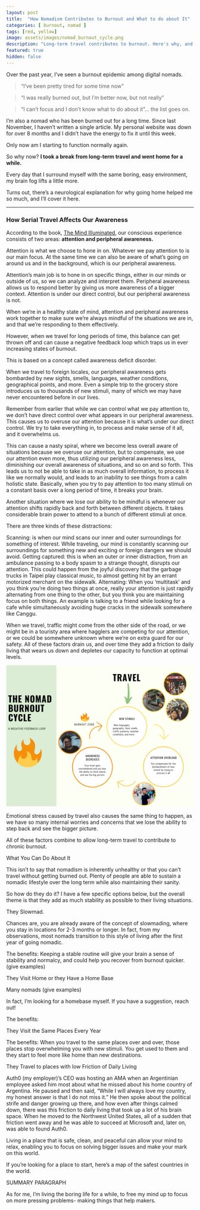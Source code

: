 ```yaml
---
layout: post
title:  "How Nomadism Contributes to Burnout and What to do about It"
categories: [ burnout, nomad ]
tags: [red, yellow]
image: assets/images/nomad_burnout_cycle.png
description: "Long-term travel contributes to burnout. Here's why, and what you can do about it."
featured: true
hidden: false
---
```


Over the past year, I’ve seen a burnout epidemic among digital nomads. 
> “I’ve been pretty tired for some time now”

> “I was really burned out, but I’m better now, but not really”

> “I can’t focus and I don’t know what to do about it”... the list goes on.

I’m also a nomad who has been burned out for a long time. Since last November, I haven’t written a single article. My personal website was down for over 8 months and I didn’t have the energy to fix it until this week.

Only now am I starting to function normally again. 


So why now? **I took a break from long-term travel and went home for a while.**

Every day that I surround myself with the same boring, easy environment, my brain fog lifts a little more.

Turns out, there’s a neurological explanation for why going home helped me so much, and I’ll cover it here.

---

### How Serial Travel Affects Our Awareness

According to the book, [The Mind Illuminated](https://www.amazon.com/Mind-Illuminated-Meditation-Integrating-Mindfulness-ebook/dp/B01INMZKAQ/), our conscious experience consists of two areas: **attention and peripheral awareness.**

Attention is what we choose to hone in on. Whatever we pay attention to is our main focus. At the same time we can also be aware of what’s going on around us and in the background, which is our peripheral awareness.

Attention’s main job is to hone in on specific things, either in our minds or outside of us, so we can analyze and interpret them. Peripheral awareness allows us to respond better by giving us more awareness of a bigger context. Attention is under our direct control, but our peripheral awareness is not.

When we’re in a healthy state of mind, attention and peripheral awareness work together to make sure we’re always mindful of the situations we are in, and that we’re responding to them effectively.

However, when we travel for long periods of time, this balance can get thrown off and can cause a negative feedback loop which traps us in ever increasing states of burnout.

This is based on a concept called awareness deficit disorder. 

When we travel to foreign locales, our peripheral awareness gets bombarded by new sights, smells, languages, weather conditions, geographical points, and more. Even a simple trip to the grocery store introduces us to thousands of new stimuli, many of which we may have never encountered before in our lives.

Remember from earlier that while we can control what we pay attention to, we don’t have direct control over what appears in our peripheral awareness. This causes us to overuse our attention because it is what’s under our direct control. We try to take everything in, to process and make sense of it all, and it overwhelms us. 




This can cause a nasty spiral, where we become less overall aware of situations because we overuse our attention, but to compensate, we use our attention even more, thus utilizing our peripheral awareness less, diminishing our overall awareness of situations, and so on and so forth. This leads us to not be able to take in as much overall information, to process it like we normally would, and leads to an inability to see things from a calm holistic state. Basically, when you try to pay attention to too many stimuli on a constant basis over a long period of time, it breaks your brain.


Another situation where we lose our ability to be mindful is whenever our attention shifts rapidly back and forth between different objects. It takes considerable brain power to attend to a bunch of different stimuli at once. 

There are three kinds of these distractions:

Scanning: is when our mind scans our inner and outer surroundings for something of interest. While traveling, our mind is constantly scanning our surroundings for something new and exciting or foreign dangers we should avoid.
Getting captured: this is when an outer or inner distraction, from an ambulance passing to a body spasm to a strange thought, disrupts our attention. This could happen from the joyful discovery that the garbage trucks in Taipei play classical music, to almost getting hit by an errant motorized merchant on the sidewalk.
Alternating: When you ‘multitask’ and you think you’re doing two things at once, really your attention is just rapidly alternating from one thing to the other, but you think you are maintaining focus on both things. An example is talking to a friend while looking for a cafe while simultaneously avoiding huge cracks in the sidewalk somewhere like Canggu.

When we travel, traffic might come from the other side of the road, or we might be in a touristy area where hagglers are competing for our attention, or we could be somewhere unknown where we’re on extra guard for our safety. All of these factors drain us, and over time they add a friction to daily living that wears us down and depletes our capacity to function at optimal levels.

![Nomad Burnout Cycle](/assets/images/nomad_burnout_cycle.png "Nomad Burnout Cycle")



Emotional stress caused by travel also causes the same thing to happen, as we have so many internal worries and concerns that we lose the ability to step back and see the bigger picture.

All of these factors combine to allow long-term travel to contribute to chronic burnout.

What You Can Do About It

This isn’t to say that nomadism is inherently unhealthy or that you can’t travel without getting burned out. Plenty of people are able to sustain a nomadic lifestyle over the long term while also maintaining their sanity.

So how do they do it? I have a few specific options below, but the overall theme is that they add as much stability as possible to their living situations. 

They Slowmad.


Chances are, you are already aware of the concept of slowmading, where you stay in locations for 2-3 months or longer. In fact, from my observations, most nomads transition to this style of living after the first year of going nomadic.

The benefits: Keeping a stable routine will give your brain a sense of stability and normalcy, and could help you recover from burnout quicker.
(give examples)

They Visit Home or they Have a Home Base

Many nomads (give examples)

In fact, I’m looking for a homebase myself. If you have a suggestion, reach out!

The benefits:

They Visit the Same Places Every Year

The benefits: When you travel to the same places over and over, those places stop overwhelming you with new stimuli. You get used to them and they start to feel more like home than new destinations.

They Travel to places with low Friction of Daily Living

Auth0 (my employer)’s CEO was hosting an AMA when an Argentinian employee asked him most about what he missed about his home country of Argentina. He paused and then said, “While I will always love my country, my honest answer is that I do not miss it.” He then spoke about the political strife and danger growing up there, and how even after things calmed down, there was this friction to daily living that took up a lot of his brain space. When he moved to the Northwest United States, all of a sudden that friction went away and he was able to succeed at Microsoft and, later on, was able to found Auth0. 

Living in a place that is safe, clean, and peaceful can allow your mind to relax, enabling you to focus on solving bigger issues and make your mark on this world.

If you’re looking for a place to start, here’s a map of the safest countries in the world. 






SUMMARY PARAGRAPH



As for me, I’m living the boring life for a while, to free my mind up to focus on more pressing problems- making things that help makers.

